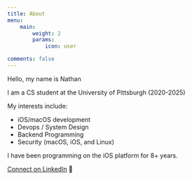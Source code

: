 ```yaml
---
title: About
menu:
    main: 
        weight: 2
        params:
            icon: user

comments: false
---
```


Hello, my name is Nathan

I am a CS student at the University of Pittsburgh (2020-2025)

My interests include:
- iOS/macOS development
- Devops / System Design
- Backend Programming
- Security (macOS, iOS, and Linux)

I have been programming on the iOS platform for 8+ years.

[Connect on LinkedIn](https://linkedin.com/in/nathanbarta) 🔗
